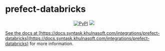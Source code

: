 # prefect-databricks

<p align="center">
    <a href="https://pypi.python.org/pypi/prefect-databricks/" alt="PyPI version">
        <img alt="PyPI" src="https://img.shields.io/pypi/v/prefect-databricks?color=0052FF&labelColor=090422"></a>
    <a href="https://pepy.tech/badge/prefect-databricks/" alt="Downloads">
        <img src="https://img.shields.io/pypi/dm/prefect-databricks?color=0052FF&labelColor=090422" /></a>
    <a href="https://github.com/synopkg/prefect-databricks/pulse" alt="Activity">
</p>

See the docs at [https://docs.syntask.khulnasoft.com/integrations/prefect-databricks](https://docs.syntask.khulnasoft.com/integrations/prefect-databricks) for more information.

